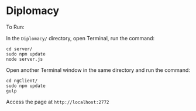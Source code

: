 # Diplomacy

To Run:

In the `Diplomacy/` directory, open Terminal, run the command:

	cd server/
	sudo npm update
	node server.js
	
Open another Terminal window in the same directory and run the command:

	cd ngClient/
	sudo npm update
	gulp
	
Access the page at `http://localhost:2772`
